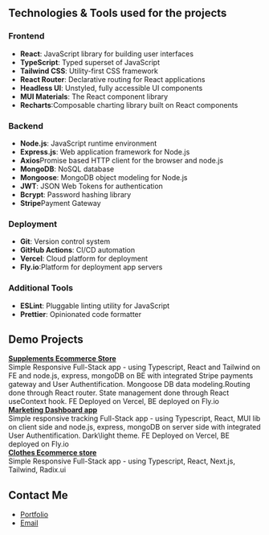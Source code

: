<!DOCTYPE html>
<html>

<body>



<h2>Technologies & Tools used for the projects</h2>

<h3>Frontend</h3>
<ul>
    <li><strong>React</strong>: JavaScript library for building user interfaces</li>
    <li><strong>TypeScript</strong>: Typed superset of JavaScript</li>
    <li><strong>Tailwind CSS</strong>: Utility-first CSS framework</li>
    <li><strong>React Router</strong>: Declarative routing for React applications</li>
    <li><strong>Headless UI</strong>: Unstyled, fully accessible UI components</li>
    <li><strong>MUI Materials</strong>: The React component library</li>
    <li><strong>Recharts</strong>:Composable charting library built on React components</li>
</ul>

<h3>Backend</h3>
<ul>
    <li><strong>Node.js</strong>: JavaScript runtime environment</li>
    <li><strong>Express.js</strong>: Web application framework for Node.js</li>
    <li><strong>Axios</strong>Promise based HTTP client for the browser and node.js</li>
    <li><strong>MongoDB</strong>: NoSQL database</li>
    <li><strong>Mongoose</strong>: MongoDB object modeling for Node.js</li>
    <li><strong>JWT</strong>: JSON Web Tokens for authentication</li>
    <li><strong>Bcrypt</strong>: Password hashing library</li>
    <li><strong>Stripe</strong>Payment Gateway</li>
</ul>

<h3> Deployment</h3>
<ul>
    <li><strong>Git</strong>: Version control system</li>
    <li><strong>GitHub Actions</strong>: CI/CD automation</li>
    <li><strong>Vercel</strong>: Cloud platform for deployment</li>
    <li><strong>Fly.io</strong>:Platform for deployment app servers </li>
</ul>

<h3>Additional Tools</h3>
<ul>
    <li><strong>ESLint</strong>: Pluggable linting utility for JavaScript</li>
    <li><strong>Prettier</strong>: Opinionated code formatter</li>
</ul>

<h2>Demo Projects</h2>
<ul style="list-style-type: none; padding-left: 0; margin-left: 0;">
    <strong><a href="https://supplements-ecommerce-five.vercel.app/">Supplements Ecommerce Store</a></strong> <br>Simple Responsive Full-Stack app  - using Typescript, React and Tailwind on FE and node.js, express, mongoDB on BE with integrated Stripe payments gateway and User Authentification. Mongoose DB data modeling.Routing done through React router. State management done through React useContext hook. FE Deployed on Vercel,  BE deployed on Fly.io</br>
 <strong><a href="https://mern-dashboard-fullstack.vercel.app/dashboard">Marketing Dashboard app</a></strong><br>Simple responsive tracking Full-Stack app - using Typescript, React, MUI lib on  client side and node.js, express, mongoDB on server side with integrated User Authentification. Dark\light theme. FE Deployed on Vercel, BE deployed on Fly.io</br>
<strong><a href="https://ecommerce-app2-git-no-headless-m-14ad4f-mikes-projects-b8b6e248.vercel.app/">Clothes Ecommerce store</a></strong><br>Simple Responsive Full-Stack app  - using Typescript, React, Next.js, Tailwind, Radix.ui</br>
</ul>

<h2>Contact Me</h2>
<ul>
    <li><a href="https://miskokdesi.sk">Portfolio</a></li>
    <li><a href="work@miskokdesi.sk">Email</a></li>
</ul>

</body>
</html>
